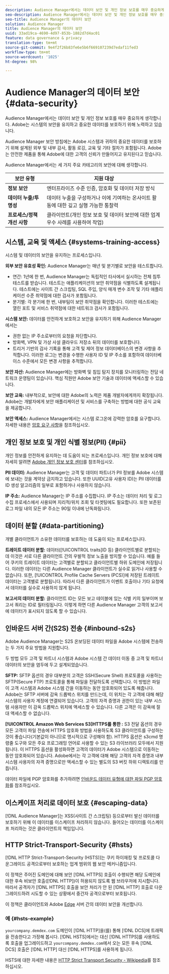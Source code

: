 ```yaml
---
description: Audience Manager에서는 데이터 보안 및 개인 정보 보호를 매우 중요하게 생각합니다. Adobe는 시스템의 보안을 유지하고 중요한 데이터를 보호하기 위해 노력하고 있습니다.
seo-description: Audience Manager에서는 데이터 보안 및 개인 정보 보호를 매우 중요하게 생각합니다. Adobe는 시스템의 보안을 유지하고 중요한 데이터를 보호하기 위해 노력하고 있습니다.
seo-title: Audience Manager의 데이터 보안
solution: Audience Manager
title: Audience Manager의 데이터 보안
uuid: 33ad19ca-4690-4d97-853b-1882d7d4ac01
feature: data governance & privacy
translation-type: tm+mt
source-git-commit: 9e4f2f26b83fe6e5b6f669107239d7edaf11fed3
workflow-type: tm+mt
source-wordcount: '1025'
ht-degree: 98%

---
```



# Audience Manager의 데이터 보안 {#data-security}

Audience Manager에서는 데이터 보안 및 개인 정보 보호를 매우 중요하게 생각합니다. Adobe는 시스템의 보안을 유지하고 중요한 데이터를 보호하기 위해 노력하고 있습니다.

Audience Manager 보안 방침에는 Adobe 시스템과 귀하의 중요한 데이터를 보호하기 위해 설계된 외부 및 내부 감사, 활동 로깅, 교육 및 기타 절차가 포함됩니다. Adobe는 안전한 제품을 통해 Adobe에 대한 고객의 신뢰가 만들어지고 유지된다고 믿습니다.

Audience Manager에서는 세 가지 주요 카테고리의 보안에 대해 생각합니다.

| 보안 유형 | 지원 대상 |
|---|---|
| **정보 보안** | 엔터프라이즈 수준 인증, 암호화 및 데이터 저장 방식 |
| **데이터 누출/투명성** | 데이터 누출을 구성하거나 이에 기여하는 온사이트 활동에 대한 깊고 실행 가능한 통찰력 |
| **프로세스/정책 개선 사항** | 클라이언트(개인 정보 보호 및 데이터 보안에 대한 업계 우수 사례를 사용하여 작업) |

## 시스템, 교육 및 액세스 {#systems-training-access}

시스템 및 데이터의 보안을 유지하는 프로세스입니다.

**외부 보안 유효성 확인:**  Audience Manager는 매년 및 분기별로 보안을 테스트합니다.

* 연간: 1년에 한 번, Audience Manager는 독립적인 타사에서 실시하는 전체 침투 테스트를 받습니다. 테스트는 애플리케이션의 보안 취약점을 식별하도록 설계됩니다. 테스트에는 사이트 간 스크립팅, SQL 주입, 양식 매개 변수 조작 및 기타 애플리케이션 수준 취약점에 대한 검사가 포함됩니다.
* 분기별: 각 분기에 한 번, 내부팀이 보안 취약점을 확인합니다. 이러한 테스트에는 열린 포트 및 서비스 취약점에 대한 네트워크 검사가 포함됩니다.

**시스템 보안:**  데이터를 안전하게 보호하고 보안을 유지하기 위해 Audience Manager에서는

* 권한 없는 IP 주소로부터의 요청을 차단합니다.
* 방화벽, VPN 및 가상 사설 클라우드 저장소 뒤의 데이터를 보호합니다.
* 트리거 기반의 감사 기록을 통해 고객 및 제어 정보 데이터베이스의 변경 사항을 추적합니다. 이러한 로그는 변경을 수행한 사용자 ID 및 IP 주소를 포함하여 데이터베이스 수준에서 모든 변경 사항을 추적합니다.

**보안 자산:**  Audience Manager에는 방화벽 및 침입 탐지 장치를 모니터링하는 전담 네트워크 운영팀이 있습니다. 핵심 직원만 Adobe 보안 기술과 데이터에 액세스할 수 있습니다.

**보안 교육:**  내부적으로, 보안에 대한 Adobe의 노력은 제품 개발자에게까지 확장됩니다. Adobe는 개발자에게 보안 애플리케이션 및 서비스를 구축하는 방법에 대한 공식 교육을 제공합니다.

**보안 액세스:**  Audience Manager에서는 시스템 로그온에 강력한 암호를 요구합니다. 자세한 내용은 [암호 요구 사항](../../reference/password-requirements.md)을 참조하십시오.

## 개인 정보 보호 및 개인 식별 정보(PII) {#pii}

개인 정보를 안전하게 유지하는 데 도움이 되는 프로세스입니다. 개인 정보 보호에 대해 자세히 알려면 [Adobe 개인 정보 보호 센터](https://www.adobe.com/kr/privacy/advertising-services.html)를 참조하십시오.

**PII 데이터:**  Audience Manager는 고객 및 데이터 파트너가 PII 정보를 Adobe 시스템에 보내는 것을 계약상 금지하고 있습니다. 또한 UUID(고유 사용자 ID)는 PII 데이터를 ID 생성 알고리즘의 일부로 포함하거나 사용하지 않습니다.

**IP 주소:**  Audience Manager는 IP 주소를 수집합니다. IP 주소는 데이터 처리 및 로그 수집 프로세스에서 사용되며 지리적/위치 조회 및 타겟팅에도 필요합니다. 또한 보존된 로그 파일 내의 모든 IP 주소는 90일 이내에 난독화됩니다.

## 데이터 분할 {#data-partitioning}

개별 클라이언트가 소유한 데이터를 보호하는 데 도움이 되는 프로세스입니다.

**트레이트 데이터 분할:**  데이터([!UICONTROL traits]ID 등) 클라이언트별로 분할되는데 이것은 서로 다른 클라이언트 간의 우발적 정보 노출을 방지할 수 있습니다. 예를 들어 쿠키의 트레이트 데이터는 고객별로 분할되고 클라이언트별 하위 도메인에 저장됩니다. 이러한 데이터는 다른 Audience Manager 클라이언트가 실수로 읽거나 사용할 수 없습니다. 또한, [!UICONTROL Profile Cache Servers (PCS)]에 저장된 트레이트 데이터는 고객별로 분할됩니다. 따라서 다른 클라이언트가 이벤트 호출이나 기타 요청에서 데이터를 실수로 사용하지 않게 됩니다.

**보고서의 데이터 분할:**  클라이언트 ID는 모든 보고 테이블에 있는 식별 키의 일부이며 보고서 쿼리는 ID로 필터링됩니다. 이렇게 하면 다른 Audience Manager 고객의 보고서에 데이터가 표시되지 않도록 할 수 있습니다.

## 인바운드 서버 간(S2S) 전송 {#inbound-s2s}

Adobe Audience Manager는 S2S 온보딩된 데이터 파일을 Adobe 시스템에 전송하는 두 가지 주요 방법을 지원합니다.

두 방법 모두 고객 및 파트너 시스템과 Adobe 시스템 간 데이터 이동 중 고객 및 파트너 데이터의 보안을 염두에 두고 설계되었습니다.

**SFTP:** SFTP 옵션의 경우 대부분의 고객은 SSH(Secure Shell) 프로토콜을 사용하는 SFTP(Secure FTP) 프로토콜을 통해 파일을 전달하도록 선택합니다. 이 방법은 파일이 고객 시스템과 Adobe 시스템 간을 이동하는 동안 암호화되어 있도록 해줍니다. Adobe는 SFTP 서버에 감옥 드롭박스 위치를 만드는데, 이 위치는 각 고객에 대해 해당 시스템의 사용자 계정에 연결되어 있습니다. 고객의 자격 증명과 권한이 있는 내부 시스템 사용자만 이 감옥 드롭박스 위치에 액세스할 수 있습니다. 다른 고객은 이 감옥에 절대 액세스할 수 없습니다.

**[!UICONTROL Amazon Web Services S3]HTTPS를 통한 :** S3 전달 옵션의 경우 모든 고객이 파일 전송에 HTTPS 암호화 방법을 사용하도록 S3 클라이언트를 구성하는 것이 좋습니다(기본값이 아니므로 명시적으로 구성해야 함). HTTPS 옵션은 s3cmd 명령줄 도구와 모든 주요 프로그래밍 언어로 사용할 수 있는 S3 라이브러리 모두에서 지원됩니다. 이 HTTPS 옵션을 활성화하면 고객의 데이터가 Adobe 시스템으로 이동하는 동안 암호화되어 있습니다. Adobe에서는 각 고객에 대해 해당 고객의 자격 증명과 내부 시스템 사용자의 자격 증명으로만 액세스할 수 있는 별도의 S3 버킷 하위 디렉토리를 만듭니다.

데이터 파일에 PGP 암호화를 추가하려면 [인바운드 데이터 유형에 대한 파일 PGP 암호화](../../integration/sending-audience-data/batch-data-transfer-explained/inbound-file-encryption.md)를 참조하십시오.

## 이스케이프 처리로 데이터 보호 {#escaping-data}

[!DNL Audience Manager]는 XSS(사이트 간 스크립팅) 등으로부터 발신 데이터를 보호하기 위해 이 데이터를 이스케이프 처리하지 않습니다. 들어오는 데이터를 이스케이프 처리하는 것은 클라이언트의 책임입니다.

## HTTP Strict-Transport-Security {#hsts}

[!DNL HTTP Strict-Transport-Security (HSTS)]는 쿠키 하이재킹 및 프로토콜 다운그레이드 공격으로부터 보호하는 업계 범위의 웹 보안 메커니즘입니다.

이 정책은 주어진 도메인에 대해 보안 [!DNL HTTPS] 호출이 수행되면 해당 도메인에 대한 후속 비보안 호출([!DNL HTTP])이 허용되지 않도록 웹 브라우저에 지시합니다. 따라서 공격자가 [!DNL HTTPS] 호출을 보안 처리가 안 된 [!DNL HTTP] 호출로 다운그레이드하려 시도할 수 있는 상황에서 중간자 공격으로부터 보호됩니다.

이 정책은 클라이언트와 Adobe [Edge](../../reference/system-components/components-edge.md) 서버 간의 데이터 보안을 개선합니다.

### 예 {#hsts-example}

`yourcompany.demdex.com` 도메인이 [!DNL HTTP]을(를) 통해 [!DNL DCS]에 트래픽을 전송한다고 가정해 봅시다. [!DNL HSTS]에서는 대신 [!DNL HTTPS]를 사용하도록 호출을 업그레이드하고 `yourcompany.demdex.com`에서 오는 모든 후속 [!DNL DCS] 호출은 [!DNL HTTP] 대신 [!DNL HTTPS]를 사용하게 됩니다.

HSTS에 대한 자세한 내용은 [HTTP Strict Transport Security - Wikipedia](https://en.wikipedia.org/wiki/HTTP_Strict_Transport_Security)를 참조하십시오.
